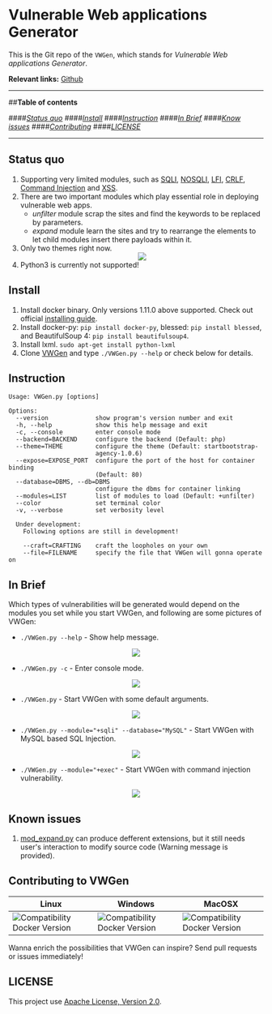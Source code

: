 # Vulnerable Web applications Generator

This is the Git repo of the `VWGen`, which stands for *Vulnerable Web applications Generator*.

**Relevant links:**
 [Github](https://github.com/qazbnm456/VWGen)

---------------------------------------

##**Table of contents**

####*[Status quo](#status)*
####*[Install](#install)*
####*[Instruction](#instruction)*
####*[In Brief](#brief)*
####*[Know issues](#issue)*
####*[Contributing](#contribute)*
####*[LICENSE](#license)*

---------------------------------------

<a name="status"></a>

## Status quo

1. Supporting very limited modules, such as [SQLI](https://www.owasp.org/index.php/SQL_Injection), [NOSQLI](https://www.owasp.org/index.php/Testing_for_NoSQL_injection), [LFI](https://www.owasp.org/index.php/Testing_for_Local_File_Inclusion), [CRLF](https://www.owasp.org/index.php/CRLF_Injection), [Command Injection](https://www.owasp.org/index.php/Command_Injection) and [XSS](https://www.owasp.org/index.php/Cross-site_Scripting_(XSS)).
2. There are two important modules which play essential role in deploying vulnerable web apps.
   - *unfilter* module scrap the sites and find the keywords to be replaced by parameters.
   - *expand* module learn the sites and try to rearrange the elements to let child modules insert there payloads within it.
3. Only two themes right now.
    <div align="center"><img src="http://i.imgur.com/goiRccC.png" /></div>
4. Python3 is currently not supported!

<a name="install"></a>

## Install

1. Install docker binary. Only versions 1.11.0 above supported. Check out official [installing guide](https://docs.docker.com/linux/).
2. Install docker-py: `pip install docker-py`, blessed: `pip install blessed`, and BeautifulSoup 4: `pip install beautifulsoup4`.
3. Install lxml. `sudo apt-get install python-lxml`
4. Clone [VWGen](https://github.com/qazbnm456/VWGen) and type `./VWGen.py --help` or check below for details.

<a name="instruction"></a>

## Instruction

    Usage: VWGen.py [options]

    Options:
      --version             show program's version number and exit
      -h, --help            show this help message and exit
      -c, --console         enter console mode
      --backend=BACKEND     configure the backend (Default: php)
      --theme=THEME         configure the theme (Default: startbootstrap-
                            agency-1.0.6)
      --expose=EXPOSE_PORT  configure the port of the host for container binding
                            (Default: 80)
      --database=DBMS, --db=DBMS
                            configure the dbms for container linking
      --modules=LIST        list of modules to load (Default: +unfilter)
      --color               set terminal color
      -v, --verbose         set verbosity level

      Under development:
        Following options are still in development!

        --craft=CRAFTING    craft the loopholes on your own
        --file=FILENAME     specify the file that VWGen will gonna operate on

<a name="brief"></a>

## In Brief

Which types of vulnerabilities will be generated would depend on the modules you set while you start VWGen, and following are some pictures of VWGen:

- `./VWGen.py --help` - Show help message.
<div align="center"><img src="http://i.imgur.com/pewfjhK.png" /></div>

- `./VWGen.py -c` - Enter console mode.
<div align="center"><img src="http://i.imgur.com/Px0DNGD.png" /></div>

- `./VWGen.py` - Start VWGen with some default arguments.
<div align="center"><img src="http://i.imgur.com/55RPixv.png" /></div>

- `./VWGen.py --module="+sqli" --database="MySQL"` - Start VWGen with MySQL based SQL Injection.
<div align="center"><img src="http://i.imgur.com/X5m0OkO.png" /></div>

- `./VWGen.py --module="+exec"` - Start VWGen with command injection vulnerability.
<div align="center"><img src="http://i.imgur.com/Rt0er9E.png" /></div>

<a name="contribute"></a>

<a name="issue"></a>

## Known issues

1. [mod_expand.py](https://github.com/qazbnm456/VWGen/blob/master/core/attack/mod_expand.py) can produce defferent extensions, but it still needs user's interaction to modify source code (Warning message is provided).

## Contributing to VWGen

| Linux | Windows | MacOSX |
|------------------|---------|---------|
| ![Compatibility Docker Version](https://img.shields.io/badge/docker%20version-1.12.0-blue.svg) | ![Compatibility Docker Version](https://img.shields.io/badge/docker%20version-1.12.0-blue.svg) | ![Compatibility Docker Version](https://img.shields.io/badge/docker%20version-1.12.0-blue.svg) |

Wanna enrich the possibilities that VWGen can inspire? Send pull requests or issues immediately!

<a name="license"></a>

## LICENSE

This project use [Apache License, Version 2.0](https://github.com/qazbnm456/VWGen/blob/master/LICENSE).
